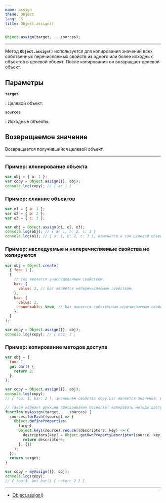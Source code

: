 ```yaml
---
name: assign
theme: Object
lang: JS
title: Object.assign()
---
```


```js
Object.assign(target, ...sources);
```

---

Метод **`Object.assign()`** используется для копирования значений всех собственных перечисляемых свойств из одного или более исходных объектов в целевой объект. После копирования он возвращает целевой объект.

## Параметры

**`target`**

: Целевой объект.

**`sources`**

: Исходные объекты.

## Возвращаемое значение

Возвращается получившийся целевой объект.

---

### Пример: клонирование объекта

```js
var obj = { a: 1 };
var copy = Object.assign({}, obj);
console.log(copy); // { a: 1 }
```

### Пример: слияние объектов

```js
var o1 = { a: 1 };
var o2 = { b: 2 };
var o3 = { c: 3 };

var obj = Object.assign(o1, o2, o3);
console.log(obj); // { a: 1, b: 2, c: 3 }
console.log(o1); // { a: 1, b: 2, c: 3 }, изменился и сам целевой объект.
```

### Пример: наследуемые и неперечисляемые свойства не копируются

```js
var obj = Object.create(
  { foo: 1 },
  {
    // foo является унаследованным свойством.
    bar: {
      value: 2, // bar является неперечисляемым свойством.
    },
    baz: {
      value: 3,
      enumerable: true, // baz является собственным перечисляемым свойством.
    },
  }
);

var copy = Object.assign({}, obj);
console.log(copy); // { baz: 3 }
```

### Пример: копирование методов доступа

```js
var obj = {
  foo: 1,
  get bar() {
    return 2;
  },
};

var copy = Object.assign({}, obj);
console.log(copy);
// { foo: 1, bar: 2 }, значением свойства copy.bar является значение, возвращаемое геттером obj.bar.

// Такой вариант функции присваивания позволяет копировать методы доступа.
function myAssign(target, ...sources) {
  sources.forEach((source) => {
    Object.defineProperties(
      target,
      Object.keys(source).reduce((descriptors, key) => {
        descriptors[key] = Object.getOwnPropertyDescriptor(source, key);
        return descriptors;
      }, {})
    );
  });
  return target;
}

var copy = myAssign({}, obj);
console.log(copy);
// { foo:1, get bar() { return 2 } }
```

---

- [Object.assign()](https://developer.mozilla.org/ru/docs/Web/JavaScript/Reference/Global_Objects/Object/assign)
